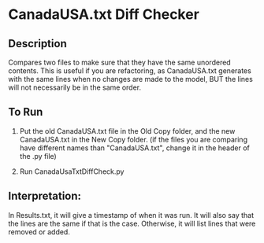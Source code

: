 # CanadaUSA.txt Diff Checker

## Description

Compares two files to make sure that they have the same unordered
contents. This is useful if you are refactoring, as CanadaUSA.txt
generates with the same lines when no changes are made to the model, BUT
the lines will not necessarily be in the same order.

## To Run

1. Put the old CanadaUSA.txt file in the Old Copy folder, and the new CanadaUSA.txt in the New Copy folder. (if the files you are comparing have different names than "CanadaUSA.txt", change it in the header of the .py file)

2. Run CanadaUsaTxtDiffCheck.py

## Interpretation:

In Results.txt, it will give a timestamp of when it was run. It will
also say that the lines are the same if that is the case. Otherwise, it
will list lines that were removed or added.
